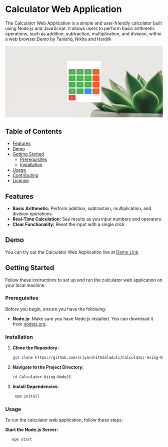# Calculator Web Application

The Calculator Web Application is a simple and user-friendly calculator built using Node.js and JavaScript. It allows users to perform basic arithmetic operations, such as addition, subtraction, multiplication, and division, within a web browser.Demo by Tanishq, Nikita and Hardiik

![Calculator Screenshot](screenshot.png)

## Table of Contents

- [Features](#features)
- [Demo](#demo)
- [Getting Started](#getting-started)
  - [Prerequisites](#prerequisites)
  - [Installation](#installation)
- [Usage](#usage)
- [Contributing](#contributing)
- [License](#license)

## Features

- **Basic Arithmetic:** Perform addition, subtraction, multiplication, and division operations.
- **Real-Time Calculation:** See results as you input numbers and operators.
- **Clear Functionality:** Reset the input with a single click.

## Demo

You can try out the Calculator Web Application live at [Demo Link](https://calculator-using-node-js-nn8o.vercel.app/).

## Getting Started

Follow these instructions to set up and run the calculator web application on your local machine.

### Prerequisites

Before you begin, ensure you have the following:

- **Node.js:** Make sure you have Node.js installed. You can download it from [nodejs.org](https://nodejs.org/).

### Installation

1. **Clone the Repository:**

   ```bash
   git clone https://github.com/srivarshithdaladuli/Calculator-Using-NodeJS.git
2. **Navigate to the Project Directory:**

    ```bash
    cd Calculator-Using-NodeJS
3.  **Install Dependencies:**
  
    ```bash
     npm install
    
### Usage
To run the calculator web application, follow these steps:

**Start the Node.js Server:**

   ```bash
      npm start
